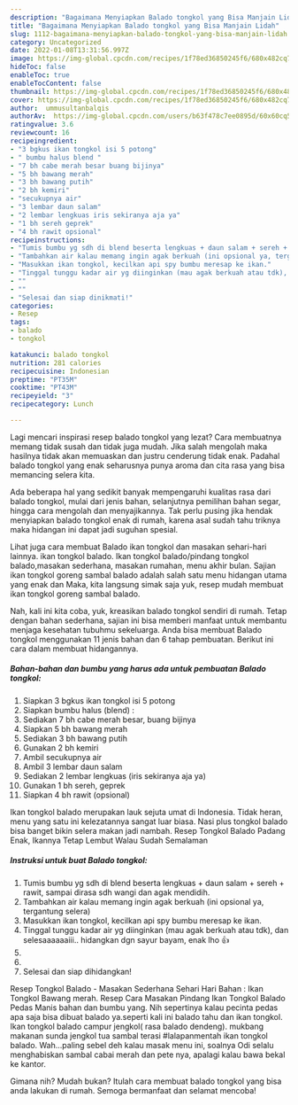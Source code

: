```yaml
---
description: "Bagaimana Menyiapkan Balado tongkol yang Bisa Manjain Lidah"
title: "Bagaimana Menyiapkan Balado tongkol yang Bisa Manjain Lidah"
slug: 1112-bagaimana-menyiapkan-balado-tongkol-yang-bisa-manjain-lidah
category: Uncategorized
date: 2022-01-08T13:31:56.997Z
image: https://img-global.cpcdn.com/recipes/1f78ed36850245f6/680x482cq70/balado-tongkol-foto-resep-utama.jpg
hideToc: false
enableToc: true
enableTocContent: false
thumbnail: https://img-global.cpcdn.com/recipes/1f78ed36850245f6/680x482cq70/balado-tongkol-foto-resep-utama.jpg
cover: https://img-global.cpcdn.com/recipes/1f78ed36850245f6/680x482cq70/balado-tongkol-foto-resep-utama.jpg
author:  ummusultanbalqis
authorAv:  https://img-global.cpcdn.com/users/b63f478c7ee0895d/60x60cq50/avatar.jpg
ratingvalue: 3.6
reviewcount: 16
recipeingredient:
- "3 bgkus ikan tongkol isi 5 potong"
- " bumbu halus blend "
- "7 bh cabe merah besar buang bijinya"
- "5 bh bawang merah"
- "3 bh bawang putih"
- "2 bh kemiri"
- "secukupnya air"
- "3 lembar daun salam"
- "2 lembar lengkuas iris sekiranya aja ya"
- "1 bh sereh geprek"
- "4 bh rawit opsional"
recipeinstructions:
- "Tumis bumbu yg sdh di blend beserta lengkuas + daun salam + sereh + rawit, sampai dirasa sdh wangi dan agak mendidih."
- "Tambahkan air kalau memang ingin agak berkuah (ini opsional ya, tergantung selera)"
- "Masukkan ikan tongkol, kecilkan api spy bumbu meresap ke ikan."
- "Tinggal tunggu kadar air yg diinginkan (mau agak berkuah atau tdk), dan selesaaaaaaiii.. hidangkan dgn sayur bayam, enak lho 👍"
- ""
- ""
- "Selesai dan siap dinikmati!"
categories:
- Resep
tags:
- balado
- tongkol

katakunci: balado tongkol 
nutrition: 281 calories
recipecuisine: Indonesian
preptime: "PT35M"
cooktime: "PT43M"
recipeyield: "3"
recipecategory: Lunch

---
```



Lagi mencari inspirasi resep balado tongkol yang lezat? Cara membuatnya memang tidak susah dan tidak juga mudah. Jika salah mengolah maka hasilnya tidak akan memuaskan dan justru cenderung tidak enak. Padahal balado tongkol yang enak seharusnya punya aroma dan cita rasa yang bisa memancing selera kita.


Ada beberapa hal yang sedikit banyak mempengaruhi kualitas rasa dari balado tongkol, mulai dari jenis bahan, selanjutnya pemilihan bahan segar, hingga cara mengolah dan menyajikannya. Tak perlu pusing jika hendak menyiapkan balado tongkol enak di rumah, karena asal sudah tahu triknya maka hidangan ini dapat jadi suguhan spesial.

Lihat juga cara membuat Balado ikan tongkol dan masakan sehari-hari lainnya. ikan tongkol balado. Ikan tongkol balado/pindang tongkol balado,masakan sederhana, masakan rumahan, menu akhir bulan. Sajian ikan tongkol goreng sambal balado adalah salah satu menu hidangan utama yang enak dan Maka, kita langsung simak saja yuk, resep mudah membuat ikan tongkol goreng sambal balado.


Nah, kali ini kita coba, yuk, kreasikan balado tongkol sendiri di rumah. Tetap dengan bahan sederhana, sajian ini bisa memberi manfaat untuk membantu menjaga kesehatan tubuhmu sekeluarga. Anda bisa membuat Balado tongkol menggunakan 11 jenis bahan dan 6 tahap pembuatan. Berikut ini cara dalam membuat hidangannya.

<!--inarticleads1-->

##### Bahan-bahan dan bumbu yang harus ada untuk pembuatan Balado tongkol:

1. Siapkan 3 bgkus ikan tongkol isi 5 potong
1. Siapkan  bumbu halus (blend) :
1. Sediakan 7 bh cabe merah besar, buang bijinya
1. Siapkan 5 bh bawang merah
1. Sediakan 3 bh bawang putih
1. Gunakan 2 bh kemiri
1. Ambil secukupnya air
1. Ambil 3 lembar daun salam
1. Sediakan 2 lembar lengkuas (iris sekiranya aja ya)
1. Gunakan 1 bh sereh, geprek
1. Siapkan 4 bh rawit (opsional)


Ikan tongkol balado merupakan lauk sejuta umat di Indonesia. Tidak heran, menu yang satu ini kelezatannya sangat luar biasa. Nasi plus tongkol balado bisa banget bikin selera makan jadi nambah. Resep Tongkol Balado Padang Enak, Ikannya Tetap Lembut Walau Sudah Semalaman 

<!--inarticleads2-->

##### Instruksi untuk buat Balado tongkol:

1. Tumis bumbu yg sdh di blend beserta lengkuas + daun salam + sereh + rawit, sampai dirasa sdh wangi dan agak mendidih.
1. Tambahkan air kalau memang ingin agak berkuah (ini opsional ya, tergantung selera)
1. Masukkan ikan tongkol, kecilkan api spy bumbu meresap ke ikan.
1. Tinggal tunggu kadar air yg diinginkan (mau agak berkuah atau tdk), dan selesaaaaaaiii.. hidangkan dgn sayur bayam, enak lho 👍
1. 
1. 
1. Selesai dan siap dihidangkan!

Resep Tongkol Balado - Masakan Sederhana Sehari Hari Bahan : Ikan Tongkol Bawang merah. Resep Cara Masakan Pindang Ikan Tongkol Balado Pedas Manis bahan dan bumbu yang. Nih sepertinya kalau pecinta pedas apa saja bisa dibuat balado ya.seperti kali ini balado tahu dan ikan tongkol. Ikan tongkol balado campur jengkol( rasa balado dendeng). mukbang makanan sunda jengkol tua sambal terasi #lalapanmentah ikan tongkol balado. Wah…paling sebel deh kalau masak menu ini, soalnya Odi selalu menghabiskan sambal cabai merah dan pete nya, apalagi kalau bawa bekal ke kantor. 

Gimana nih? Mudah bukan? Itulah cara membuat balado tongkol yang bisa anda lakukan di rumah. Semoga bermanfaat dan selamat mencoba!
